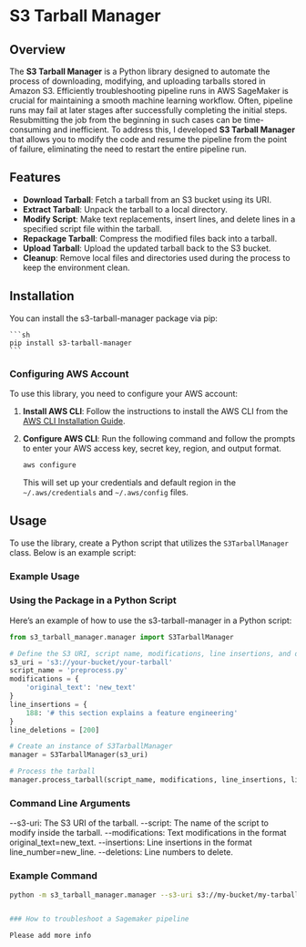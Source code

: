 # S3 Tarball Manager

## Overview

The **S3 Tarball Manager** is a Python library designed to automate the process of downloading, modifying, and uploading tarballs stored in Amazon S3. Efficiently troubleshooting pipeline runs in AWS SageMaker is crucial for maintaining a smooth machine learning workflow. Often, pipeline runs may fail at later stages after successfully completing the initial steps. Resubmitting the job from the beginning in such cases can be time-consuming and inefficient. To address this, I developed **S3 Tarball Manager** that allows you to modify the code and resume the pipeline from the point of failure, eliminating the need to restart the entire pipeline run.

## Features

- **Download Tarball**: Fetch a tarball from an S3 bucket using its URI.
- **Extract Tarball**: Unpack the tarball to a local directory.
- **Modify Script**: Make text replacements, insert lines, and delete lines in a specified script file within the tarball.
- **Repackage Tarball**: Compress the modified files back into a tarball.
- **Upload Tarball**: Upload the updated tarball back to the S3 bucket.
- **Cleanup**: Remove local files and directories used during the process to keep the environment clean.

## Installation

You can install the s3-tarball-manager package via pip:

    ```sh
    pip install s3-tarball-manager
    ```

### Configuring AWS Account

To use this library, you need to configure your AWS account:

1. **Install AWS CLI**: Follow the instructions to install the AWS CLI from the [AWS CLI Installation Guide](https://docs.aws.amazon.com/cli/latest/userguide/install-cliv2.html).

2. **Configure AWS CLI**: Run the following command and follow the prompts to enter your AWS access key, secret key, region, and output format.

    ```sh
    aws configure
    ```

    This will set up your credentials and default region in the `~/.aws/credentials` and `~/.aws/config` files.

## Usage

To use the library, create a Python script that utilizes the `S3TarballManager` class. Below is an example script:

### Example Usage

### Using the Package in a Python Script
Here’s an example of how to use the s3-tarball-manager in a Python script:


```python
from s3_tarball_manager.manager import S3TarballManager

# Define the S3 URI, script name, modifications, line insertions, and deletions
s3_uri = 's3://your-bucket/your-tarball'
script_name = 'preprocess.py'
modifications = {
    'original_text': 'new_text'
}
line_insertions = {
    188: '# this section explains a feature engineering'
}
line_deletions = [200]

# Create an instance of S3TarballManager
manager = S3TarballManager(s3_uri)

# Process the tarball
manager.process_tarball(script_name, modifications, line_insertions, line_deletions)
```

### Command Line Arguments
--s3-uri: The S3 URI of the tarball.
--script: The name of the script to modify inside the tarball.
--modifications: Text modifications in the format original_text=new_text.
--insertions: Line insertions in the format line_number=new_line.
--deletions: Line numbers to delete.


### Example Command


```sh
python -m s3_tarball_manager.manager --s3-uri s3://my-bucket/my-tarball.tar.gz --script preprocess.py --modifications "original_text=new_text" --insertions "188=# this section explains a feature engineering" --deletions 200


### How to troubleshoot a Sagemaker pipeline

Please add more info
